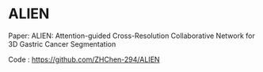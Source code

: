 # ALIEN

Paper: ALIEN: Attention-guided Cross-Resolution Collaborative Network for 3D Gastric Cancer Segmentation

Code : https://github.com/ZHChen-294/ALIEN



